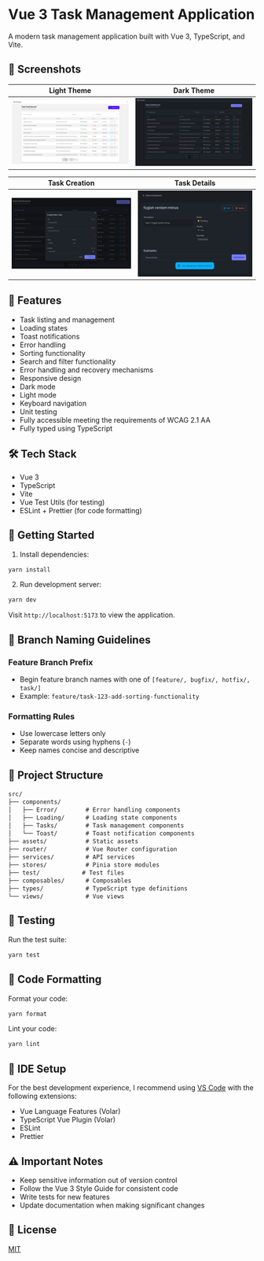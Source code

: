 # Vue 3 Task Management Application

A modern task management application built with Vue 3, TypeScript, and Vite.

## 🚀 Screenshots

| Light Theme                                     | Dark Theme                                    |
| ----------------------------------------------- | --------------------------------------------- |
| ![Light Theme](docs/images/dashboard-light.png) | ![Dark Theme](docs/images/dashboard-dark.png) |

| Task Creation                               | Task Details                                  |
| ------------------------------------------- | --------------------------------------------- |
| ![Create Task](docs/images/create-task.png) | ![Task Details](docs/images/task-details.png) |

## 🚀 Features

- Task listing and management
- Loading states
- Toast notifications
- Error handling
- Sorting functionality
- Search and filter functionality
- Error handling and recovery mechanisms
- Responsive design
- Dark mode
- Light mode
- Keyboard navigation
- Unit testing
- Fully accessible meeting the requirements of WCAG 2.1 AA
- Fully typed using TypeScript

## 🛠️ Tech Stack

- Vue 3
- TypeScript
- Vite
- Vue Test Utils (for testing)
- ESLint + Prettier (for code formatting)

## 🔧 Getting Started

1. Install dependencies:

```bash
yarn install
```

2. Run development server:

```bash
yarn dev
```

Visit `http://localhost:5173` to view the application.

## 🌿 Branch Naming Guidelines

### Feature Branch Prefix

- Begin feature branch names with one of `[feature/, bugfix/, hotfix/, task/]`
- Example: `feature/task-123-add-sorting-functionality`

### Formatting Rules

- Use lowercase letters only
- Separate words using hyphens (`-`)
- Keep names concise and descriptive

## 📁 Project Structure

```
src/
├── components/
│   ├── Error/        # Error handling components
│   ├── Loading/      # Loading state components
│   ├── Tasks/        # Task management components
│   └── Toast/        # Toast notification components
├── assets/           # Static assets
├── router/           # Vue Router configuration
├── services/         # API services
├── stores/           # Pinia store modules
├── test/            # Test files
├── composables/      # Composables
├── types/            # TypeScript type definitions
└── views/            # Vue views
```

## 🧪 Testing

Run the test suite:

```bash
yarn test
```

## 💅 Code Formatting

Format your code:

```bash
yarn format
```

Lint your code:

```bash
yarn lint
```

## 🔧 IDE Setup

For the best development experience, I recommend using [VS Code](https://code.visualstudio.com/) with the following extensions:

- Vue Language Features (Volar)
- TypeScript Vue Plugin (Volar)
- ESLint
- Prettier

## ⚠️ Important Notes

- Keep sensitive information out of version control
- Follow the Vue 3 Style Guide for consistent code
- Write tests for new features
- Update documentation when making significant changes

## 📝 License

[MIT](LICENSE)
